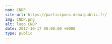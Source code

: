 ```yaml
---
nom: CNDP
site-url: https://participons.debatpublic.fr/
img: CNDP.png
alt: logo CNDP
date: 2017-10-17 00:00:00 +0000
type: public
---
```

